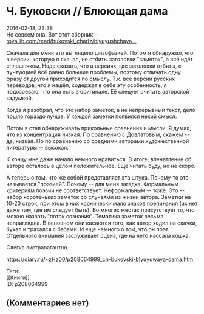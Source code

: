 Ч. Буковски // Блюющая дама
===========================

  
2016-02-18, 23:38  
 Не совсем она. Вот этот сборник --  [royallib.com/read/bukovski\_charlz/blyuyushchaya...](http://royallib.com/read/bukovski_charlz/blyuyushchaya_dama.html#0)    
   
 Сначала для меня это выглядело шизофазией. Потом я обнаружил, что в версии, которую я скачал, не отбиты заголовки "заметок", а всё идёт сплошняком. Надо сказать, что в версиях, где заголовки отбиты, с пунтукцией всё равно большие проблемы, поэтому отличать одну фразу от другой приходится по смыслу. Т.к. все версии русских переводов, что я нашёл, содержат в себе эту особенность, я подозреваю, что она есть в оригинале. Её следует считать авторской задумкой.   
   
 Когда я разобрал, что это набор заметок, а не непрерывный текст, дело пошло гораздо лучше. У каждой заметки появился некий смысл.   
   
 Потом я стал обнаруживать прикольные сравнения и мысли. Я думал, что их концентрация низкая. По сравнению с Довлатовым, скажем -- да, низкая. Но по сравнению со средними авторами художественной литературы -- высокая.   
   
 К концу мне даже начало немного нравиться. В итоге, впечатление об авторе осталось в целом положительное. Ещё читать буду, но не скоро.   
   
 А теперь о том, что же собой представляет эта штука. Почему-то это называется "поэзией". Почему -- для меня загадка. Формальным критериям поэзии не соответствует. Неформальным -- тоже. Это -- набор коротеньких заметок со случаями из жизни автора. Заметки на 10-20 строк, при этом в них хронически мало знаков препинания (их нет даже там, где им следует быть). Во многих местах присутствует то, что можно назвать "поток сознания". Тематика заметок весьма неприглядна. В основном они касаются того, как автор ходил на скачки, бухал и трахался с бабами. И ещё немного о том, что он поэт. Отдельного внимания заслуживает сцена, где на него нассала кошка.   
   
 Слегка экстравагантно.   
  
<https://diary.ru/~zHz00/p208064999_ch-bukovski-blyuyuwaya-dama.htm>  
  
Теги:  
[[Книги]]  
ID: p208064999  


(Комментариев нет)
------------------